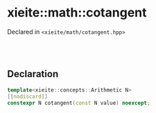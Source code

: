# xieite::math::cotangent
Declared in `<xieite/math/cotangent.hpp>`

<br/><br/>

## Declaration
```cpp
template<xieite::concepts::Arithmetic N>
[[nodiscard]]
constexpr N cotangent(const N value) noexcept;
```

